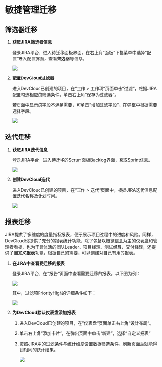 # **敏捷管理迁移**<a name="devcloud_migration_0017"></a>

## **筛选器迁移**<a name="section93401655154211"></a>

1.  **获取JIRA筛选器信息**

    登录JIRA平台，进入待迁移面板界面，在右上角“面板“下拉菜单中选择“配置“进入配置界面，查看**筛选器**等信息。

    ![](figures/JIRAProjectMigration_020_SrcFilter.png)

2.  **配置DevCloud过滤器**

    进入DevCloud已创建的项目，在“工作  \>  工作项“页面单击“过滤“，根据JIRA配置勾选相应的筛选条件，单击右上角“保存为过滤器“。

    若页面中显示的字段不满足需要，可单击“增加过滤字段“，在弹框中根据需要选择字段。

    ![](figures/JIRAProjectMigration_021_DstFilter.png)


## **迭代迁移**<a name="section16213202034314"></a>

1.  **获取JIRA迭代信息**

    登录JIRA平台，进入待迁移的Scrum面板Backlog界面，获取Sprint信息。

    ![](figures/JIRAProjectMigration_022_SrcSpring.png)

2.  **创建DevCloud迭代**

    进入DevCloud已创建的项目，在“工作  \>  迭代“页面中，根据JIRA迭代信息配置迭代名称及计划时间。

    ![](figures/JIRAProjectMigration_023_DstSpring.png)


## **报表迁移**<a name="section1241315408432"></a>

JIRA提供了多维度的度量指标报表，便于展示项目过程中的进度和风险。同样，DevCloud也提供了充分的报表统计功能。除了包括以概览信息为主的仪表盘和管理者看板，也为干具体活的团队Leader、项目经理，测试经理，交付经理，还提供了**自定义报表**功能，根据自己的需要，可以创建对自己有用的报表。

1.  **在JIRA中查看要迁移的报表**

    登录JIRA平台，在“报告“页面中查看需要迁移的报表。以下图为例：

    ![](figures/JIRAProjectMigration_024_JIRATable.png)

    其中，过滤项PriorityHigh的详细条件如下：

    ![](figures/JIRAProjectMigration_025_JIRAFilter.png)

2.  **为DevCloud默认仪表盘添加报表**
    1.  进入DevCloud已创建的项目，在“仪表盘“页面单击右上角“设计布局“。
    2.  单击右上角“添加卡片“，在弹出页面中单击“新建“，选择“自定义报表“
    3.  按照JIRA中的过滤条件与统计维度设置数据筛选条件，刷新页面后就能得到相同的统计结果。

        ![](figures/JIRAProjectMigration_027_CardConfig.png)



